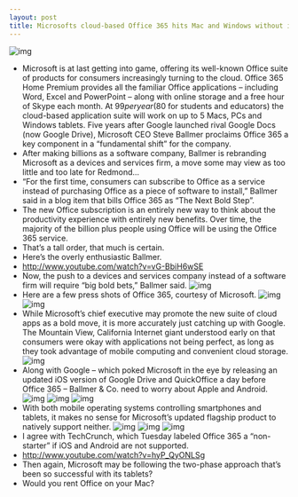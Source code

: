```yaml
---
layout: post
title: Microsofts cloud-based Office 365 hits Mac and Windows without iOS/Android support
---
```

![img](http://media.idownloadblog.com/wp-content/uploads/2013/01/Office-365-Home-Premium-One-office-five-devices.jpg)
* Microsoft is at last getting into game, offering its well-known Office suite of products for consumers increasingly turning to the cloud. Office 365 Home Premium provides all the familiar Office applications – including Word, Excel and PowerPoint – along with online storage and a free hour of Skype each month. At $99 per year ($80 for students and educators) the cloud-based application suite will work on up to 5 Macs, PCs and Windows tablets. Five years after Google launched rival Google Docs (now Google Drive), Microsoft CEO Steve Ballmer proclaims Office 365 a key component in a “fundamental shift” for the company.
* After making billions as a software company, Ballmer is rebranding Microsoft as a devices and services firm, a move some may view as too little and too late for Redmond…
* “For the first time, consumers can subscribe to Office as a service instead of purchasing Office as a piece of software to install,” Ballmer said in a blog item that bills Office 365 as “The Next Bold Step”.
* The new Office subscription is an entirely new way to think about the productivity experience with entirely new benefits. Over time, the majority of the billion plus people using Office will be using the Office 365 service.
* That’s a tall order, that much is certain.
* Here’s the overly enthusiastic Ballmer.
* http://www.youtube.com/watch?v=vG-BbiH6wSE
* Now, the push to a devices and services company instead of a software firm will require “big bold bets,” Ballmer said.
![img](http://media.idownloadblog.com/wp-content/uploads/2013/01/Office-365-Home-Premium-Subscription.jpg)
* Here are a few press shots of Office 365, courtesy of Microsoft.
![img](http://media.idownloadblog.com/wp-content/uploads/2013/01/Office-365-Home-Premium-Word-Simple-Mark-Up.jpg)
![img](http://media.idownloadblog.com/wp-content/uploads/2013/01/Office-365-Home-Premium-PowerPoint-Start-Screen.jpg)
* While Microsoft’s chief executive may promote the new suite of cloud apps as a bold move, it is more accurately just catching up with Google. The Mountain View, California Internet giant understood early on that consumers were okay with applications not being perfect, as long as they took advantage of mobile computing and convenient cloud storage.
![img](http://media.idownloadblog.com/wp-content/uploads/2013/01/Office-365-Home-Premium-PowerPoint-Presenter-View.jpg)
* Along with Google – which poked Microsoft in the eye by releasing an updated iOS version of Google Drive and QuickOffice a day before Office 365 – Ballmer & Co. need to worry about Apple and Android.
![img](http://media.idownloadblog.com/wp-content/uploads/2013/01/Office-365-Home-Premium-One-Note-linking-audio.jpg)
![img](http://media.idownloadblog.com/wp-content/uploads/2013/01/Office-365-Home-Premium-One-Note-search.jpg)
![img](http://media.idownloadblog.com/wp-content/uploads/2013/01/Office-365-Home-Premium-One-Note-snip-photos.jpg)
* With both mobile operating systems controlling smartphones and tablets, it makes no sense for Microsoft’s updated flagship product to natively support neither.
![img](http://media.idownloadblog.com/wp-content/uploads/2013/01/Office-365-Home-Premium-Excel-recommendation-charts.jpg)
![img](http://media.idownloadblog.com/wp-content/uploads/2013/01/Office-365-Home-Premium-Excel-quick-analysis-lens.jpg)
![img](http://media.idownloadblog.com/wp-content/uploads/2013/01/Office-365-Home-Premium-Outlook-People-Card.jpg)
* I agree with TechCrunch, which Tuesday labeled Office 365 a “non-starter” if iOS and Android are not supported.
* http://www.youtube.com/watch?v=hyP_QyONLSg
* Then again, Microsoft may be following the two-phase approach that’s been so successful with its tablets?
* Would you rent Office on your Mac?

